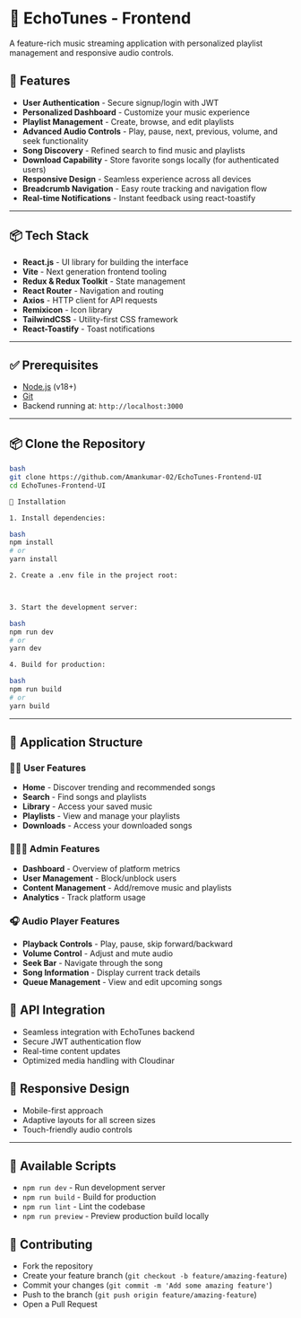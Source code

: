 # 🎵 EchoTunes - Frontend

A feature-rich music streaming application with personalized playlist management and responsive audio controls.

## 🌟 Features

- **User Authentication** - Secure signup/login with JWT
- **Personalized Dashboard** - Customize your music experience
- **Playlist Management** - Create, browse, and edit playlists
- **Advanced Audio Controls** - Play, pause, next, previous, volume, and seek functionality
- **Song Discovery** - Refined search to find music and playlists
- **Download Capability** - Store favorite songs locally (for authenticated users)
- **Responsive Design** - Seamless experience across all devices
- **Breadcrumb Navigation** - Easy route tracking and navigation flow
- **Real-time Notifications** - Instant feedback using react-toastify

---

## 📦 Tech Stack

- **React.js** - UI library for building the interface
- **Vite** - Next generation frontend tooling
- **Redux & Redux Toolkit** - State management
- **React Router** - Navigation and routing
- **Axios** - HTTP client for API requests
- **Remixicon** - Icon library
- **TailwindCSS** - Utility-first CSS framework
- **React-Toastify** - Toast notifications

---

## ✅ Prerequisites

- [Node.js](https://nodejs.org/) (v18+)
- [Git](https://git-scm.com/)
- Backend running at: `http://localhost:3000`

---

## 📦 Clone the Repository

```bash
bash
git clone https://github.com/Amankumar-02/EchoTunes-Frontend-UI
cd EchoTunes-Frontend-UI

🚀 Installation

1. Install dependencies:

bash
npm install
# or
yarn install

2. Create a .env file in the project root:



3. Start the development server:

bash
npm run dev
# or
yarn dev

4. Build for production:

bash
npm run build
# or
yarn build
```

---

## 🧭 Application Structure

### 👦🏻 User Features

- **Home** - Discover trending and recommended songs
- **Search** - Find songs and playlists
- **Library** - Access your saved music
- **Playlists** - View and manage your playlists
- **Downloads** - Access your downloaded songs

### 👨🏻‍💼 Admin Features

- **Dashboard** - Overview of platform metrics
- **User Management** - Block/unblock users
- **Content Management** - Add/remove music and playlists
- **Analytics** - Track platform usage

### 🎧 Audio Player Features

- **Playback Controls** - Play, pause, skip forward/backward
- **Volume Control** - Adjust and mute audio
- **Seek Bar** - Navigate through the song
- **Song Information** - Display current track details
- **Queue Management** - View and edit upcoming songs

## 🔄 API Integration

- Seamless integration with EchoTunes backend
- Secure JWT authentication flow
- Real-time content updates
- Optimized media handling with Cloudinar

## 📱 Responsive Design

- Mobile-first approach
- Adaptive layouts for all screen sizes
- Touch-friendly audio controls

---

## 🔧 Available Scripts

- `npm run dev` - Run development server
- `npm run build` - Build for production
- `npm run lint` - Lint the codebase
- `npm run preview` - Preview production build locally

## 🤝 Contributing

- Fork the repository
- Create your feature branch (`git checkout -b feature/amazing-feature`)
- Commit your changes (`git commit -m 'Add some amazing feature'`)
- Push to the branch (`git push origin feature/amazing-feature`)
- Open a Pull Request
